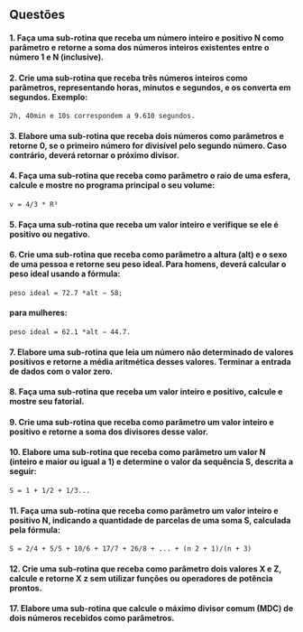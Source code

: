 ## Questões 
#### 1. Faça uma sub-rotina que receba um número inteiro e positivo N como parâmetro e retorne a soma dos números inteiros existentes entre o número 1 e N (inclusive).

#### 2. Crie uma sub-rotina que receba três números inteiros como parâmetros, representando horas, minutos e segundos, e os converta em segundos. Exemplo: 
    
    2h, 40min e 10s correspondem a 9.610 segundos.
#### 3. Elabore uma sub-rotina que receba dois números como parâmetros e retorne 0, se o primeiro número for divisível pelo segundo número. Caso contrário, deverá retornar o próximo divisor.

#### 4. Faça uma sub-rotina que receba como parâmetro o raio de uma esfera, calcule e mostre no programa principal o seu volume: 
    
    v = 4/3 * R³

#### 5. Faça uma sub-rotina que receba um valor inteiro e verifique se ele é positivo ou negativo.
#### 6. Crie uma sub-rotina que receba como parâmetro a altura (alt) e o sexo de uma pessoa e retorne seu peso ideal. Para homens, deverá calcular o peso ideal usando a fórmula: 

    peso ideal = 72.7 *alt − 58; 
#### para mulheres:
    
    peso ideal = 62.1 *alt − 44.7.
#### 7. Elabore uma sub-rotina que leia um número não determinado de valores positivos e retorne a média aritmética desses valores. Terminar a entrada de dados com o valor zero.

#### 8. Faça uma sub-rotina que receba um valor inteiro e positivo, calcule e mostre seu fatorial.
#### 9. Crie uma sub-rotina que receba como parâmetro um valor inteiro e positivo e retorne a soma dos divisores desse valor.
#### 10. Elabore uma sub-rotina que receba como parâmetro um valor N (inteiro e maior ou igual a 1) e determine o valor da sequência S, descrita a seguir:<br> 

    S = 1 + 1/2 + 1/3...

#### 11. Faça uma sub-rotina que receba como parâmetro um valor inteiro e positivo N, indicando a quantidade de parcelas de uma soma S, calculada pela fórmula:

    S = 2/4 + 5/5 + 10/6 + 17/7 + 26/8 + ... + (n 2 + 1)/(n + 3)


#### 12. Crie uma sub-rotina que receba como parâmetro dois valores X e Z, calcule e retorne X z sem utilizar funções ou operadores de potência prontos.

#### 17. Elabore uma sub-rotina que calcule o máximo divisor comum (MDC) de dois números recebidos como parâmetros.